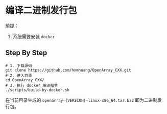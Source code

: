 # 编译二进制发行包

前提：

1. 系统需要安装 `docker`

## Step By Step

```shell
# 1. 下载源码
git clone https://github.com/hxmhuang/OpenArray_CXX.git
# 2. 进入目录
cd OpenArray_CXX/
# 3. 执行 docker 编译指令
./scripts/build-by-docker.sh
```

在当前目录生成的 `openarray-{VERSION}-linux-x86_64.tar.bz2` 即为二进制发行包。
